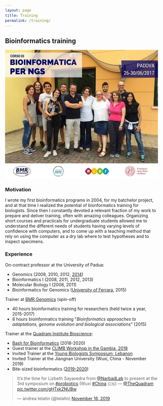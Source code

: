 ```yaml
---
layout: page
title: Training
permalink: /training/
---
```


## Bioinformatics training

![ngs training](images/ngstraining.jpg)


### Motivation

I wrote my first bioinformatics programs in 2004, for my batchelor project, and at that time I realized the 
potential of bionformatics training for biologists.
Since then I constantly devoted a relevant fraction of my work to prepare and deliver training, often with
amazing colleagues. 
Organizing short courses and practicals for undergraduate students allowed me to understand the different needs
of students having varying levels of confidence with computers, and to come up with a teaching method that rely
on using the computer as a dry lab where to test hypotheses and to inspect specimens.

### Experience

On-contract professor at the University of Padua:
  * Genomics (2009, 2010, 2012, [2014](http://perl.4ngs.com/))
  * Bioinformatics I (2008, 2011, 2012, 2013)
  * Molecular Biology I (2008, 2011)
  * Bioinformatics for Genomics ([University of Ferrara](http://m.docente.unife.it/docenti-en/andrea.telatin), 2015)

Trainer at [BMR Genomics](https://www.bmr-genomics.it/servizi/area-formazione/bioinformatica-16s-ngs/) (spin-off)
  * 40 hours bioinformatics training for researchers (held twice a year, 2015-2017)
  * 8 hours bioinformatics training "_Bioinformatics approaches to adaptations, genome evolution and biological associations_" (2015)

Trainer at the [Quadram Institute Bioscience](https://www.quadram.ac.uk/):
  * [Bash for Bioinformatics](https://github.com/telatin/learn_bash/wiki) (2018-2020)
  * Guest trainer at the [CLIMB Workshop in the Gambia, 2018](https://www.climb.ac.uk/mrc-climb-bioinformatics-workshop-at-the-mrc-unit-in-the-gambia/)
  * Invited Trainer at the [Young Biologists Symposium, Lebanon](https://eventscal.lau.edu.lb/conferences/ybs2018/program.php)
  * Invited Trainer at the Jiangnan University (Wuxi, China - November 2019)
  * Bite-sized bioinformatics ([2019-2020](https://medium.com/@telatin))


<blockquote class="twitter-tweet"><p lang="en" dir="ltr">It’s the time for Lizbeth Sayavedra from <a href="https://twitter.com/NarbadLab?ref_src=twsrc%5Etfw">@NarbadLab</a> to present at the 3rd symposium on <a href="https://twitter.com/hashtag/probiotics?src=hash&amp;ref_src=twsrc%5Etfw">#probiotics</a> (Wuxi <a href="https://twitter.com/hashtag/China?src=hash&amp;ref_src=twsrc%5Etfw">#China</a> 🇨🇳) — <a href="https://twitter.com/TheQuadram?ref_src=twsrc%5Etfw">@TheQuadram</a> <a href="https://t.co/gHTxkZNUBw">pic.twitter.com/gHTxkZNUBw</a></p>&mdash; andrea telatin (@telatin) <a href="https://twitter.com/telatin/status/1195553101291409409?ref_src=twsrc%5Etfw">November 16, 2019</a></blockquote> <script async src="https://platform.twitter.com/widgets.js" charset="utf-8"></script>
